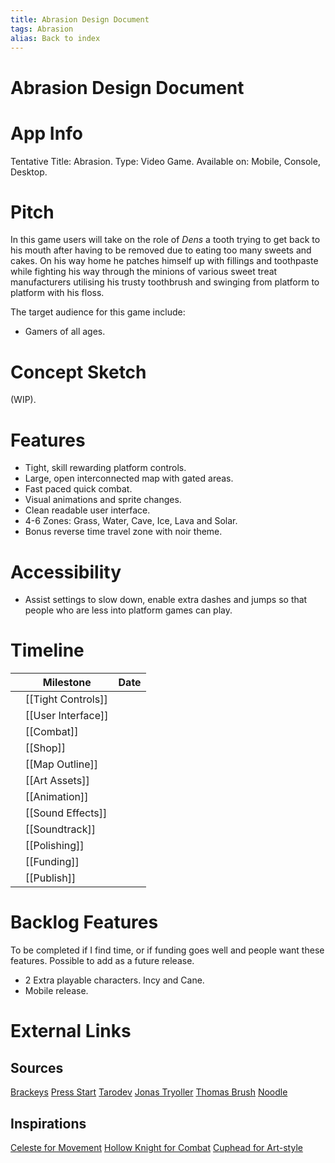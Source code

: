 ```yaml
---
title: Abrasion Design Document
tags: Abrasion
alias: Back to index
---
```

# Abrasion Design Document
# App Info
Tentative Title: Abrasion.
Type: Video Game.
Available on: Mobile, Console, Desktop.

# Pitch
In this game users will take on the role of _Dens_ a tooth trying to get back to his mouth after having to be removed due to eating too many sweets and cakes. On his way home he patches himself up with fillings and toothpaste while fighting his way through the minions of various sweet treat manufacturers utilising his trusty toothbrush and swinging from platform to platform with his floss. 

The target audience for this game include:
- Gamers of all ages.

# Concept Sketch
(WIP).

# Features
- Tight, skill rewarding platform controls.
- Large, open interconnected map with gated areas.
- Fast paced quick combat.
- Visual animations and sprite changes.
- Clean readable user interface.
- 4-6 Zones: Grass, Water, Cave, Ice, Lava and Solar.
- Bonus reverse time travel zone with noir theme.

# Accessibility
- Assist settings to slow down, enable extra dashes and jumps so that people who are less into platform games can play.

# Timeline
|   | Milestone      | Date |
| - | -------------- | ---- |
|   | [[Tight Controls]] |      |
|   | [[User Interface]] |      |
|   | [[Combat]]         |      |
|   | [[Shop]]           |      |
|   | [[Map Outline]]    |      |
|   | [[Art Assets]]     |      |
|   | [[Animation]]      |      |
|   | [[Sound Effects]]  |      |
|   | [[Soundtrack]]     |      |
|   | [[Polishing]]      |      |
|   | [[Funding]]        |      |
|   | [[Publish]]        |      |

# Backlog Features
To be completed if I find time, or if funding goes well and people want these features. Possible to add as a future release.

- 2 Extra playable characters. Incy and Cane.
- Mobile release.

# External Links
## Sources
[Brackeys](https://brackeys.com)
[Press Start](https://pressstart.vip)
[Tarodev](https://www.youtube.com/c/Tarodev/about)
[Jonas Tryoller](https://www.youtube.com/c/JonasTyroller)
[Thomas Brush](https://www.youtube.com/watch?v=LAzaateh9q4&list=WL&index=15&t=2s)
[Noodle](https://www.youtube.com/watch?v=yLd5wmBNCBM)

## Inspirations
[Celeste for Movement](http://www.celestegame.com)
[Hollow Knight for Combat](https://www.hollowknight.com)
[Cuphead for Art-style](http://www.cupheadgame.com)
